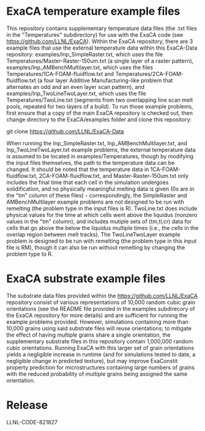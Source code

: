 # ExaCA temperature example files
This repository contains supplementary temperature data files (the .txt files in the "Temperatures" subdirectory) for use with the ExaCA code (see https://github.com/LLNL/ExaCA). Within the ExaCA repository, there are 3 example files that use the external temperature data within this ExaCA-Data repository: examples/Inp_SimpleRaster.txt, which uses the file Temperatures/Master-Raster-150um.txt (a single layer of a raster pattern), examples/Inp_AMBenchMultilayer.txt, which uses the files Temperatures/1CA-FOAM-fluidflow.txt and Temperatures/2CA-FOAM-fluidflow.txt (a four layer Additive Manufacturing-like problem that alternates an odd and an even layer scan pattern), and examples/Inp_TwoLineTwoLayer.txt, which uses the file Temperatures/TwoLine.txt (segments from two overlapping line scan melt pools, repeated for two layers of a build).
To run those example problems, first ensure that a copy of the main ExaCA repository is checked out, then change directory to the ExaCA/examples folder and clone this repository:

git clone https://github.com/LLNL/ExaCA-Data

When running the Inp_SimpleRaster.txt, Inp_AMBenchMultilayer.txt, and Inp_TwoLineTwoLayer.txt example problems, the external temperature data is assumed to be located in examples/Temperatures, though by modifying the input files themselves, the path to the temperature data can be changed. It should be noted that the temperature data in 1CA-FOAM-fluidflow.txt, 2CA-FOAM-fluidflow.txt, and Master-Raster-150um.txt only includes the final time that each cell in the simulation undergoes solidification, and no physically meaningful melting data is given (0s are in the "tm" column of these files) - correspondingly, the SimpleRaster and AMBenchMultilayer example problems are not designed to be run with remelting (the problem type in the input files is R). TwoLine.txt does include physical values for the time at which cells went above the liquidus (nonzero values in the "tm" column), and includes mutiple sets of (tm,tl,cr) data for cells that go above the below the liquidus multiple times (i.e., the cells in the overlap region between melt tracks). The TwoLineTwoLayer example problem is designed to be run with remelting (the problem type in this input file is RM), though it can also be run without remelting by changing the problem type to R.

# ExaCA substrate example files
The substrate data files provided within the https://github.com/LLNL/ExaCA repository consist of various representations of 10,000 random cubic grain orientations (see the README file provided in the examples subdirecory of the ExaCA repository for more details) and are sufficient for running the example problems provided. However, simulations containing more than 10,000 grains using said substrate files will reuse orientations; to mitigate the effect of having multiple grains share a single orientation, the supplementary substrate files in this repository contain 1,000,000 random cubic orientations. Running ExaCA with this larger set of grain orientations yields a negligible increase in runtime (and for simulations tested to date, a negligible change in predicted texture), but may improve ExaConstit property prediction for microstructures containing large numbers of grains with the reduced probability of multiple grains being assigned the same orientation.

# Release

LLNL-CODE-821827

